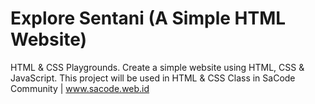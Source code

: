 # Explore Sentani (A Simple HTML Website)
HTML &amp; CSS Playgrounds. Create a simple website using HTML, CSS &amp; JavaScript. 
This project will be used in HTML & CSS Class in SaCode Community | www.sacode.web.id

